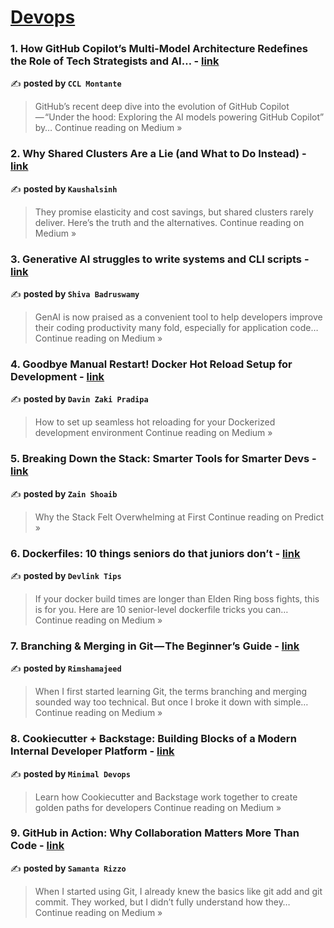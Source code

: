 
<h1><a href=https://medium.com/tag/devops/recommended target="_blank" rel="noopener noreferrer">Devops</a></h1>
<h3>1. How GitHub Copilot’s Multi-Model Architecture Redefines the Role of Tech Strategists and AI… - <a href="https://medium.com/@c.montante_42326/how-github-copilots-multi-model-architecture-redefines-the-role-of-tech-strategists-and-ai-7cd2acd61dc0?source=rss------devops-5" target="_blank" rel="noopener noreferrer">link</a></h3>

✍️ **posted by `CCL Montante`**

<blockquote>GitHub’s recent deep dive into the evolution of GitHub Copilot — “Under the hood: Exploring the AI models powering GitHub Copilot” by…
Continue reading on Medium »</blockquote>

<h3>2. Why Shared Clusters Are a Lie (and What to Do Instead) - <a href="https://medium.com/@kaushalsinh73/why-shared-clusters-are-a-lie-and-what-to-do-instead-aff038c5833a?source=rss------devops-5" target="_blank" rel="noopener noreferrer">link</a></h3>

✍️ **posted by `Kaushalsinh`**

<blockquote>They promise elasticity and cost savings, but shared clusters rarely deliver. Here’s the truth and the alternatives.
Continue reading on Medium »</blockquote>

<h3>3. Generative AI struggles to write systems and CLI scripts - <a href="https://medium.com/@shivastanford/generative-ai-struggles-to-write-systems-and-cli-scripts-860fd791686e?source=rss------devops-5" target="_blank" rel="noopener noreferrer">link</a></h3>

✍️ **posted by `Shiva Badruswamy`**

<blockquote>GenAI is now praised as a convenient tool to help developers improve their coding productivity many fold, especially for application code…
Continue reading on Medium »</blockquote>

<h3>4. Goodbye Manual Restart! Docker Hot Reload Setup for Development - <a href="https://medium.com/@davinzaki/goodbye-manual-restart-docker-hot-reload-setup-for-development-1aba370b8265?source=rss------devops-5" target="_blank" rel="noopener noreferrer">link</a></h3>

✍️ **posted by `Davin Zaki Pradipa`**

<blockquote>How to set up seamless hot reloading for your Dockerized development environment
Continue reading on Medium »</blockquote>

<h3>5. Breaking Down the Stack: Smarter Tools for Smarter Devs - <a href="https://medium.com/predict/breaking-down-the-stack-smarter-tools-for-smarter-devs-021a40c258e2?source=rss------devops-5" target="_blank" rel="noopener noreferrer">link</a></h3>

✍️ **posted by `Zain Shoaib`**

<blockquote>Why the Stack Felt Overwhelming at First
Continue reading on Predict »</blockquote>

<h3>6. Dockerfiles: 10 things seniors do that juniors don’t - <a href="https://medium.com/@devlinktips/dockerfiles-10-things-seniors-do-that-juniors-dont-68b3a4f40c3e?source=rss------devops-5" target="_blank" rel="noopener noreferrer">link</a></h3>

✍️ **posted by `Devlink Tips`**

<blockquote>If your docker build times are longer than Elden Ring boss fights, this is for you. Here are 10 senior-level dockerfile tricks you can…
Continue reading on Medium »</blockquote>

<h3>7.  Branching & Merging in Git — The Beginner’s Guide - <a href="https://medium.com/@rimshamajeed297/branching-merging-in-git-the-beginners-guide-56e6be30e89f?source=rss------devops-5" target="_blank" rel="noopener noreferrer">link</a></h3>

✍️ **posted by `Rimshamajeed`**

<blockquote>When I first started learning Git, the terms branching and merging sounded way too technical. But once I broke it down with simple…
Continue reading on Medium »</blockquote>

<h3>8. Cookiecutter + Backstage: Building Blocks of a Modern Internal Developer Platform - <a href="https://medium.com/@minimaldevops/cookiecutter-backstage-building-blocks-of-a-modern-internal-developer-platform-21152b4ac65c?source=rss------devops-5" target="_blank" rel="noopener noreferrer">link</a></h3>

✍️ **posted by `Minimal Devops`**

<blockquote>Learn how Cookiecutter and Backstage work together to create golden paths for developers
Continue reading on Medium »</blockquote>

<h3>9. GitHub in Action: Why Collaboration Matters More Than Code - <a href="https://medium.com/@samantarizzo/github-in-action-why-collaboration-matters-more-than-code-a49fb9112f87?source=rss------devops-5" target="_blank" rel="noopener noreferrer">link</a></h3>

✍️ **posted by `Samanta Rizzo`**

<blockquote>When I started using Git, I already knew the basics like git add and git commit. They worked, but I didn’t fully understand how they…
Continue reading on Medium »</blockquote>

